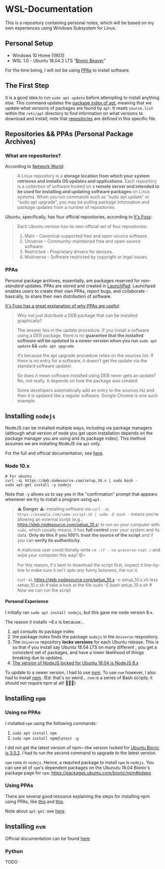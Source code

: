 # WSL-Documentation

This is a repository containing personal notes, which will be based on my own experiences using Windows Subsystem for Linux.

## Personal Setup
- Windows 10 Home (1903)
- WSL 1.0 - Ubuntu 18.04.2 LTS “[Bionic Beaver](http://releases.ubuntu.com/18.04/)”

For the time being, I will not be using [PPAs](#PPAs) to install software.

## The First Step
It is a good idea to run `sudo apt update` before attempting to install anything else. This command updates the [package index of apt](https://help.ubuntu.com/lts/serverguide/apt.html), meaning that we update what versions of packages are found by `apt`. It reads `source.list` within the `/etc/apt` directory to find information on what versions to download and install; note that [repositories](#what-are-repositories) are defined in this specific file.

## Repositories && PPAs (Personal Package Archives)
### What are repositories?
According to [Network World](networkworld.com/article/3305810/how-to-list-repositories-on-linux.html):
> A Linux repository is a **storage location from which your system retrieves and installs OS updates and applications**. Each repository is a collection of software hosted on a **remote server and intended to be used for installing and updating software packages** on Linux systems. When you run commands such as “sudo apt update” or “sudo apt upgrade”, you may be pulling package information and package updates from a number of repositories.

Ubuntu, specifically, has four official repositories, according to [It's Foss](https://itsfoss.com/ppa-guide/):
> Each Ubuntu version has its own official set of four repositories:
> 1. Main – Canonical-supported free and open-source software.
> 2. Universe – Community-maintained free and open-source software.
> 3. Restricted – Proprietary drivers for devices.
> 4. Multiverse – Software restricted by copyright or legal issues.

### PPAs
Personal package archives, essentially, are packages reserved for _non-standard_ updates. PPAs are stored and created in [LaunchPad](https://wiki.ubuntu.com/Launchpad). Launchpad enables users to create their own PPAs, report bugs, and collaborate - basically, to share their own distribution of software. 

[It's Foss has a great explanation of why PPAs are useful](https://itsfoss.com/ppa-guide/):
>  Why not just distribute a DEB package that can be installed graphically?
>
> The answer lies in the update procedure. If you install a software using a DEB package, there is no **guarantee that the installed software will be updated to a newer version when you run `sudo apt update` && `sudo apt upgrade`**.
>
> It’s because the apt upgrade procedure relies on the sources.list. If there is no entry for a software, it doesn’t get the update via the standard software updater.
>
> So does it mean software installed using DEB never gets an update? No, not really. It depends on how the package was created.
>
> Some developers automatically add an entry to the sources.list and then it is updated like a regular software. Google Chrome is one such example.

## Installing `nodejs`

NodeJS can be installed multiple ways, including via package managers (although what version of node you get upon installation depends on the package manager you are using and its package index). This method assumes we are installing NodeJS via `apt` only.

For the full and official documentation, see [here](https://github.com/nodesource/distributions/blob/master/README.md). 

### Node 10.x
```
# For ubuntu
curl -sL https://deb.nodesource.com/setup_10.x | sudo bash -
sudo apt-get install -y nodejs
```
Note that `-y` allows us to say yes in the "confirmation" prompt that appears whenever we try to install a program using `apt`.

> ⚠️ **Danger** ⚠️: installing software via `curl -sL https://example.com/some-script.sh | sudo -E bash -` means you're
> allowing an external script (e.g., <https://deb.nodesource.com/setup_10.x>) to run on your computer with `sudo`, which
> usually means, it has **full control** over your system and its data. **Only do this if you 100% trust the source of the script** and if you can **verify its authenticity**.
>
> A malicious user could literally write `rm -rf --no-preserve-root /` and wipe your computer this way! 😵💀
>
> For this reason, it's best to download the script first, inspect it line-by-line to make sure it isn't upto any funny buisness, the run it.
>
>    curl -sL https://deb.nodesource.com/setup_10.x -o setup_10.x.sh
>    less setup_10.x.sh   # take a look at the file
>    sudo -E bash setup_10.x.sh  # Now we can run the script

#### Personal Experience
I initially ran `sudo apt install nodejs`, but this gave me node version 8.x.

The reason it installs ~8.x is because...

 1. apt consults its package index
 2. the package index finds the package `nodejs` in the `Universe` respository.
 3. The `Universe` repository **locks versions** for each Ubuntu release. This is so that if you install say Ubuntu 18.04 LTS on many different , you get a consistent set of packages, and have a lower likelihood of things breaking due to updates.
 4. [The version of NodeJS locked for Ubuntu 18.04 is NodeJS 8.x](https://packages.ubuntu.com/bionic/nodejs)

To update to a newer version, I had to use [nvm](#installing-nvm). To use `nvm` however, I also had to install [npm](#installing-npm). (Ed: that's so weird... `nvm` is a series of Bash scripts; it should _not_ require npm at all! 🤔🤔🤔)

## Installing `npm`
### Using no PPAs
I installed `npm` using the following commands:
1. `sudo apt install npm`
2. `sudo npm install npm@latest -g`

I did not get the latest version of npm—the version locked for [Ubuntu Bionic is 3.5.2](https://packages.ubuntu.com/bionic/npm). I had to run the second command to upgrade to the latest version.

`npm` runs _in_ `nodejs`. Hence, a required package to install `npm` is `nodejs`. You can see all of `npm`'s dependent packages on the Ubunutu 18.04 Bionic's package page for `npm`: <https://packages.ubuntu.com/bionic/npm#pdeps>

### Using PPAs
There are several good resource explaining the steps for installing npm using PPAs, like [this](https://www.digitalocean.com/community/tutorials/how-to-install-node-js-on-ubuntu-18-04) and [this](https://tecadmin.net/install-latest-nodejs-npm-on-ubuntu/).

Note about `apt-get`: see [here](https://itsfoss.com/apt-vs-apt-get-difference/).

## Installing `nvm`
Official documentation can be found [here](https://gist.github.com/d2s/372b5943bce17b964a79#installing-nodejs-with-nvm-to-linux--macos--wsl).

### Python
TODO
